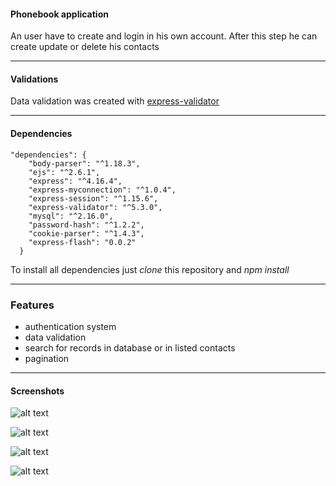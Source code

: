 #### Phonebook application
An user have to create and login in his own account.
After this step he can create update or delete his contacts

---
#### Validations
Data validation was created with [express-validator](https://express-validator.github.io/docs/)

---
#### Dependencies

```
"dependencies": {
    "body-parser": "^1.18.3",
    "ejs": "^2.6.1",
    "express": "^4.16.4",
    "express-myconnection": "^1.0.4",
    "express-session": "^1.15.6",
    "express-validator": "^5.3.0",
    "mysql": "^2.16.0",
    "password-hash": "^1.2.2",
    "cookie-parser": "^1.4.3",
    "express-flash": "0.0.2"
  }
```

To install all dependencies just *clone* this repository and *npm install*

---

### Features
- authentication system
- data validation
- search for records in database or in listed contacts
- pagination

---

#### Screenshots
![alt text](https://media.giphy.com/media/iIwT221cYJnQtVfTa5/giphy.gif)

![alt text](https://media.giphy.com/media/WOTfK36dRhlYbOqBM4/giphy.gif)

![alt text](https://media.giphy.com/media/YOdsdbLI2ueydRJoT6/giphy.gif)

![alt text](https://media.giphy.com/media/hVxezKFUA2QPuNq6xm/giphy.gif)


